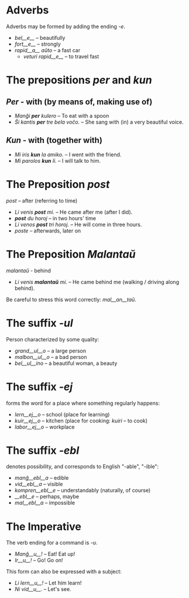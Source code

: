 # Adverbs

Adverbs may be formed by adding the ending *-e*.

- *bel__e__*   – beautifully
- *fort__e__*  – strongly
- *rapid__a__ aŭto*   – a fast car
    - *veturi rapid__e__*   – to travel fast


# The prepositions *per* and *kun*

## *Per* - with (by means of, making use of)

- *Manĝi __per__ kulero* – To eat with a spoon
- *Ŝi kantis __per__ tre bela voĉo.* – She sang with (in) a very beautiful voice.

## *Kun* - with (together with)

- *Mi iris __kun__ la amiko.*    – I went with the friend.
- *Mi parolos __kun__ li.*       – I will talk to him.



# The Preposition *post*

*post* – after (referring to time)

- *Li venis __post__ mi.*   – He came after me (after I did).
- *__post__ du horoj* – in two hours' time
- *Li venos __post__ tri horoj.* – He will come in three hours.
- *poste* – afterwards, later on


# The Preposition *Malantaŭ*

*malantaŭ* - behind

- *Li venis __malantaŭ__ mi.* – He came behind me (walking / driving along behind).

Be careful to stress this word correctly: *mal__an__taŭ*.

# The suffix *-ul*

Person characterized by some quality:

- *grand__ul__o*  – a large person
- *malbon__ul__o* – a bad person
- *bel__ul__ino*  – a beautiful woman, a beauty



# The suffix *-ej*

forms the word for a place where something regularly happens:

- *lern__ej__o*  – school (place for learning)
- *kuir__ej__o*  – kitchen (place for cooking: *kuiri* – to cook)
- *labor__ej__o* – workplace


# The suffix *-ebl*

denotes possibility, and corresponds to English "-able", "-ible":

- *manĝ__ebl__a* – edible
- *vid__ebl__a* – visible
- *kompren__ebl__e* – understandably (naturally, of course)
- *__ebl__e* – perhaps, maybe
- *mal__ebl__a* – impossible


# The Imperative

The verb ending for a command is *-u*.

- *Manĝ__u__!*   – Eat! Eat up!
- *Ir__u__!*   – Go! Go on!

This form can also be expressed with a subject:

- *Li lern__u__!* – Let him learn!
- *Ni vid__u__.*  – Let's see.
 
